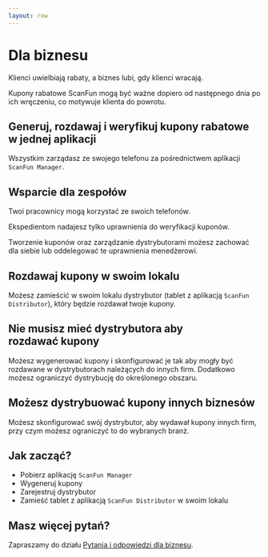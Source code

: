 ```yaml
---
layout: row 
---
```


# Dla biznesu

Klienci uwielbiają rabaty, a biznes lubi, gdy klienci wracają.

Kupony rabatowe ScanFun mogą być ważne dopiero od następnego dnia po ich wręczeniu, co motywuje klienta do powrotu.

## Generuj, rozdawaj i weryfikuj kupony rabatowe w jednej aplikacji

Wszystkim zarządasz ze swojego telefonu za pośrednictwem aplikacji `ScanFun Manager`.

## Wsparcie dla zespołów

Twoi pracownicy mogą korzystać ze swoich telefonów.

Ekspedientom nadajesz tylko uprawnienia do weryfikacji kuponów.

Tworzenie kuponów oraz zarządzanie dystrybutorami możesz zachować dla siebie lub oddelegować te uprawnienia menedżerowi.

## Rozdawaj kupony w swoim lokalu

Możesz zamieścić w swoim lokalu dystrybutor (tablet z aplikacją `ScanFun Distributor`), który będzie rozdawał
twoje kupony.

## Nie musisz mieć dystrybutora aby rozdawać kupony

Możesz wygenerować kupony i skonfigurować je tak aby mogły być rozdawane w dystrybutorach należących do innych firm.
Dodatkowo możesz ograniczyć dystrybucję do określonego obszaru.

## Możesz dystrybuować kupony innych biznesów         

Możesz skonfigurować swój dystrybutor, aby wydawał kupony innych firm, przy czym możesz ograniczyć to do wybranych branż.

## Jak zacząć?

* Pobierz aplikację `ScanFun Manager`
* Wygeneruj kupony
* Zarejestruj dystrybutor
* Zamieść tablet z aplikacją `ScanFun Distributor` w swoim lokalu 

## Masz więcej pytań?

Zapraszamy do działu [Pytania i odpowiedzi dla biznesu](/dla-biznesu/pytania-i-odpowiedzi).
